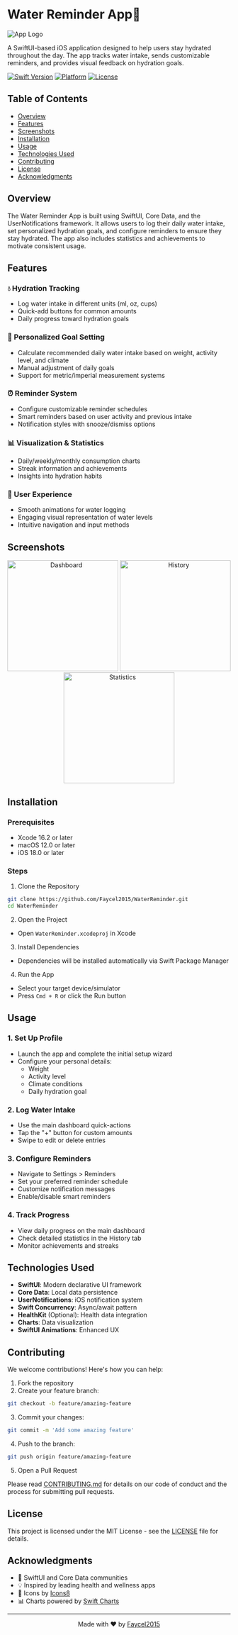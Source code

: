 # Water Reminder App🚰

![App Logo](assets/images/app-logo.png)

A SwiftUI-based iOS application designed to help users stay hydrated throughout the day. The app tracks water intake, sends customizable reminders, and provides visual feedback on hydration goals.

[![Swift Version](https://img.shields.io/badge/Swift-5.9-orange.svg)](https://swift.org)
[![Platform](https://img.shields.io/badge/Platform-iOS%2018.0+-blue.svg)](https://developer.apple.com/ios/)
[![License](https://img.shields.io/badge/License-MIT-green.svg)](LICENSE)

## Table of Contents
- [Overview](#overview)
- [Features](#features)
- [Screenshots](#screenshots)
- [Installation](#installation)
- [Usage](#usage)
- [Technologies Used](#technologies-used)
- [Contributing](#contributing)
- [License](#license)
- [Acknowledgments](#acknowledgments)

## Overview

The Water Reminder App is built using SwiftUI, Core Data, and the UserNotifications framework. It allows users to log their daily water intake, set personalized hydration goals, and configure reminders to ensure they stay hydrated. The app also includes statistics and achievements to motivate consistent usage.

## Features

### 💧 Hydration Tracking
- Log water intake in different units (ml, oz, cups)
- Quick-add buttons for common amounts
- Daily progress toward hydration goals

### 🎯 Personalized Goal Setting
- Calculate recommended daily water intake based on weight, activity level, and climate
- Manual adjustment of daily goals
- Support for metric/imperial measurement systems

### ⏰ Reminder System
- Configure customizable reminder schedules
- Smart reminders based on user activity and previous intake
- Notification styles with snooze/dismiss options

### 📊 Visualization & Statistics
- Daily/weekly/monthly consumption charts
- Streak information and achievements
- Insights into hydration habits

### 🎨 User Experience
- Smooth animations for water logging
- Engaging visual representation of water levels
- Intuitive navigation and input methods

## Screenshots

<div align="center">
  <img src="assets/screenshots/dashboard.png" alt="Dashboard" width="250"/>
  <img src="assets/screenshots/history.png" alt="History" width="250"/>
  <img src="assets/screenshots/statistics.png" alt="Statistics" width="250"/>
</div>

## Installation

### Prerequisites
- Xcode 16.2 or later
- macOS 12.0 or later
- iOS 18.0 or later

### Steps

1. Clone the Repository
```bash
git clone https://github.com/Faycel2015/WaterReminder.git
cd WaterReminder
```

2. Open the Project
- Open `WaterReminder.xcodeproj` in Xcode

3. Install Dependencies
- Dependencies will be installed automatically via Swift Package Manager

4. Run the App
- Select your target device/simulator
- Press `Cmd + R` or click the Run button

## Usage

### 1. Set Up Profile
- Launch the app and complete the initial setup wizard
- Configure your personal details:
  - Weight
  - Activity level
  - Climate conditions
  - Daily hydration goal

### 2. Log Water Intake
- Use the main dashboard quick-actions
- Tap the "+" button for custom amounts
- Swipe to edit or delete entries

### 3. Configure Reminders
- Navigate to Settings > Reminders
- Set your preferred reminder schedule
- Customize notification messages
- Enable/disable smart reminders

### 4. Track Progress
- View daily progress on the main dashboard
- Check detailed statistics in the History tab
- Monitor achievements and streaks

## Technologies Used

- **SwiftUI**: Modern declarative UI framework
- **Core Data**: Local data persistence
- **UserNotifications**: iOS notification system
- **Swift Concurrency**: Async/await pattern
- **HealthKit** (Optional): Health data integration
- **Charts**: Data visualization
- **SwiftUI Animations**: Enhanced UX

## Contributing

We welcome contributions! Here's how you can help:

1. Fork the repository
2. Create your feature branch:
```bash
git checkout -b feature/amazing-feature
```
3. Commit your changes:
```bash
git commit -m 'Add some amazing feature'
```
4. Push to the branch:
```bash
git push origin feature/amazing-feature
```
5. Open a Pull Request

Please read [CONTRIBUTING.md](CONTRIBUTING.md) for details on our code of conduct and the process for submitting pull requests.

## License

This project is licensed under the MIT License - see the [LICENSE](LICENSE) file for details.

## Acknowledgments

- 🙏 SwiftUI and Core Data communities
- 💡 Inspired by leading health and wellness apps
- 🎨 Icons by [Icons8](https://icons8.com)
- 📊 Charts powered by [Swift Charts](https://developer.apple.com/documentation/charts)

---

<div align="center">
  Made with ❤️ by <a href="https://github.com/Faycel2015">Faycel2015</a>
</div>
